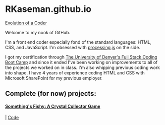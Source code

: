 # RKaseman.github.io

[Evolution of a Coder](https://rkaseman.github.io/)

Welcome to my nook of GitHub.

I'm a front end coder especially fond of the standard languages: HTML, CSS, and JavaScript. I'm obsessed with [processing.js](http://processingjs.org/) on the side.

I got my certification through [The University of Denver's Full Stack Coding Boot Camp](https://bootcamp.du.edu/coding/full-time/) and since it ended I've been working on improvements to all of the projects we worked on in class. I'm also whipping previous coding work into shape. I have 4 years of experience coding HTML and CSS with Microsoft SharePoint for my previous employer.

## Complete (for now) projects:

#### [Something's Fishy: A Crystal Collector Game](https://rkaseman.github.io/unit-04-game-crystal-collector/)
|
[Code](https://github.com/RKaseman/unit-04-game-crystal-collector)